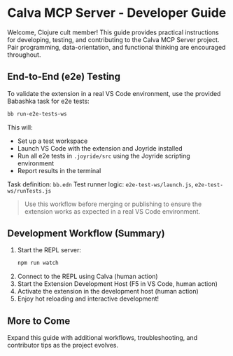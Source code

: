 # Calva MCP Server - Developer Guide

Welcome, Clojure cult member! This guide provides practical instructions for developing, testing, and contributing to the Calva MCP Server project. Pair programming, data-orientation, and functional thinking are encouraged throughout.

## End-to-End (e2e) Testing

To validate the extension in a real VS Code environment, use the provided Babashka task for e2e tests:

```sh
bb run-e2e-tests-ws
```

This will:
- Set up a test workspace
- Launch VS Code with the extension and Joyride installed
- Run all e2e tests in `.joyride/src` using the Joyride scripting environment
- Report results in the terminal

Task definition: `bb.edn`
Test runner logic: `e2e-test-ws/launch.js`, `e2e-test-ws/runTests.js`

> Use this workflow before merging or publishing to ensure the extension works as expected in a real VS Code environment.

## Development Workflow (Summary)

1. Start the REPL server:
   ```sh
   npm run watch
   ```
2. Connect to the REPL using Calva (human action)
3. Start the Extension Development Host (F5 in VS Code, human action)
4. Activate the extension in the development host (human action)
5. Enjoy hot reloading and interactive development!

## More to Come

Expand this guide with additional workflows, troubleshooting, and contributor tips as the project evolves.
